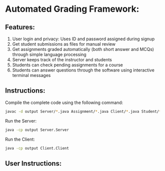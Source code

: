 # Automated Grading Framework: 

## Features: 

1. User login and privacy: Uses ID and password assigned during signup
2. Get student submissions as files for manual review
3. Get assignments graded automatically (both short answer and MCQs) through simple language processing
4. Server keeps track of the instructor and students
5. Students can check pending assignments for a course
6. Students can answer questions through the software using interactive terminal messages

## Instructions: 

Compile the complete code using the following command: 
```bash
javac -d output Server/*.java Assignment/*.java Client/*.java Student/*.java Instructor/*.java
```

Run the Server:
```bash
java -cp output Server.Server
```

Run the Client:
```bash
java -cp output Client.Client
```

## User Instructions:
